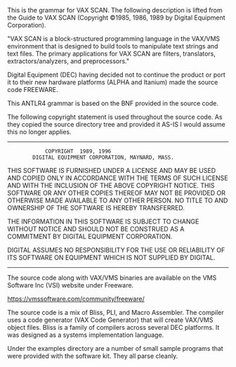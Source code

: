 This is the grammar for VAX SCAN. The following description is lifted from the
Guide to VAX SCAN (Copyright ©1985, 1986, 1989 by Digital Equipment 
Corporation).

"VAX SCAN is a block-structured programming language in the
VAX/VMS environment that is designed to build tools to manipulate
text strings and text files. The primary applications for VAX SCAN are
filters, translators, extractors/analyzers, and preprocessors."

Digital Equipment (DEC) having decided not to continue the product or port
it to their new hardware platforms (ALPHA and Itanium) made the source
code FREEWARE.

This ANTLR4 grammar is based on the BNF provided in the source code.

The following copyright statement is used throughout the source code. As they
copied the source directory tree and provided it AS-IS I would assume this no
longer applies.

******************************************************** 
                COPYRIGHT  1989, 1996
            DIGITAL EQUIPMENT CORPORATION, MAYNARD, MASS.

THIS SOFTWARE IS FURNISHED UNDER A LICENSE AND MAY BE USED AND COPIED ONLY IN ACCORDANCE WITH THE TERMS OF SUCH  LICENSE
AND  WITH THE INCLUSION OF THE ABOVE COPYRIGHT NOTICE.  THIS SOFTWARE OR ANY OTHER COPIES THEREOF MAY NOT BE PROVIDED OR
OTHERWISE MADE AVAILABLE TO ANY OTHER PERSON.  NO TITLE TO AND OWNERSHIP OF THE SOFTWARE IS HEREBY TRANSFERRED.

THE INFORMATION IN THIS SOFTWARE IS SUBJECT TO CHANGE WITHOUT NOTICE AND SHOULD NOT BE  CONSTRUED  AS  A  COMMITMENT  BY
DIGITAL EQUIPMENT CORPORATION.

DIGITAL  ASSUMES  NO  RESPONSIBILITY  FOR  THE  USE OR RELIABILITY OF ITS SOFTWARE ON EQUIPMENT WHICH IS NOT SUPPLIED BY
DIGITAL.

*********************************************************

The source code along with VAX/VMS binaries are available on the VMS Software
Inc (VSI) website under Freeware.

https://vmssoftware.com/community/freeware/

The source code is a mix of Bliss, PLI, and Macro Assembler. The compiler uses
a code generator (VAX Code Generator) that will create VAX/VMS object files.
Bliss is a family of compilers across several DEC platforms. It was designed as
a systems implementation language.

Under the examples directory are a number of small sample programs that were
provided with the software kit. They all parse cleanly.



